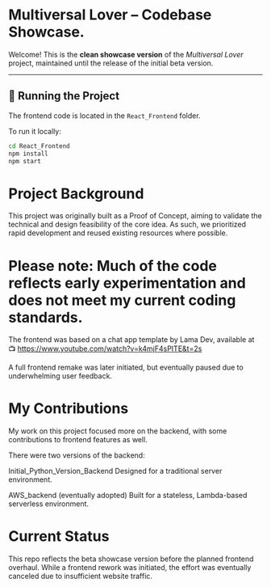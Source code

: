 # Multiversal Lover – Codebase Showcase.

Welcome! This is the **clean showcase version** of the _Multiversal Lover_ project, maintained until the release of the initial beta version.

---

## 🔧 Running the Project

The frontend code is located in the `React_Frontend` folder.

To run it locally:

```bash
cd React_Frontend
npm install
npm start
```
# Project Background
This project was originally built as a Proof of Concept, aiming to validate the technical and design feasibility of the core idea. As such, we prioritized rapid development and reused existing resources where possible.

# Please note: Much of the code reflects early experimentation and does not meet my current coding standards.

The frontend was based on a chat app template by Lama Dev, available at
📺 https://www.youtube.com/watch?v=k4mjF4sPITE&t=2s

A full frontend remake was later initiated, but eventually paused due to underwhelming user feedback.

# My Contributions
My work on this project focused more on the backend, with some contributions to frontend features as well.

There were two versions of the backend:

Initial_Python_Version_Backend
Designed for a traditional server environment.

AWS_backend (eventually adopted)
Built for a stateless, Lambda-based serverless environment.

# Current Status
This repo reflects the beta showcase version before the planned frontend overhaul. While a frontend rework was initiated, the effort was eventually canceled due to insufficient website traffic.